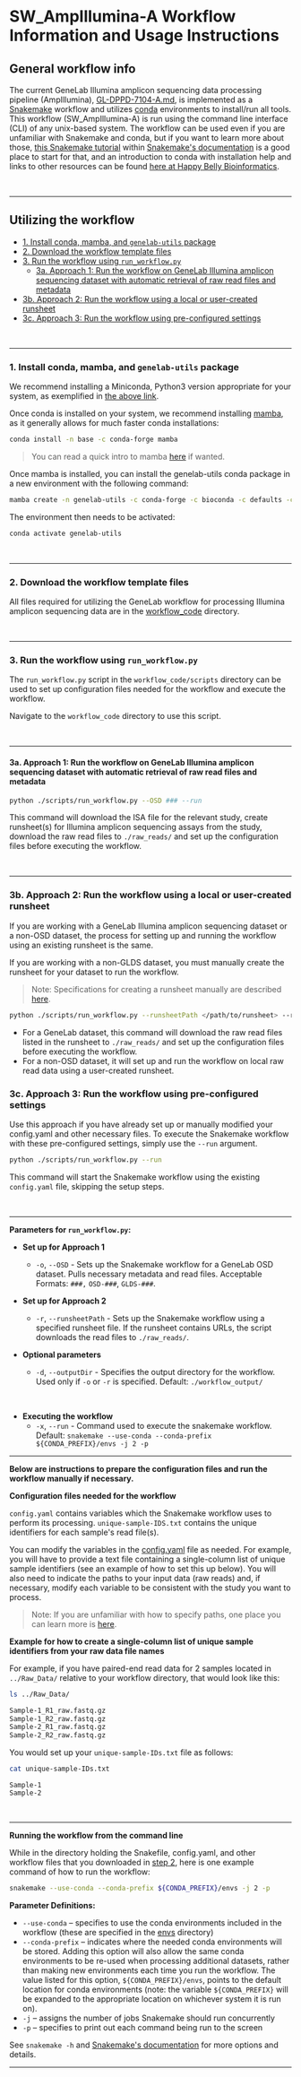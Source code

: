 # SW_AmpIllumina-A Workflow Information and Usage Instructions <!-- omit in toc -->


## General workflow info <!-- omit in toc -->
The current GeneLab Illumina amplicon sequencing data processing pipeline (AmpIllumina), [GL-DPPD-7104-A.md](../../Pipeline_GL-DPPD-7104_Versions/GL-DPPD-7104-A.md), is implemented as a [Snakemake](https://snakemake.readthedocs.io/en/stable/) workflow and utilizes [conda](https://docs.conda.io/en/latest/) environments to install/run all tools. This workflow (SW_AmpIllumina-A) is run using the command line interface (CLI) of any unix-based system. The workflow can be used even if you are unfamiliar with Snakemake and conda, but if you want to learn more about those, [this Snakemake tutorial](https://snakemake.readthedocs.io/en/stable/tutorial/tutorial.html) within [Snakemake's documentation](https://snakemake.readthedocs.io/en/stable/) is a good place to start for that, and an introduction to conda with installation help and links to other resources can be found [here at Happy Belly Bioinformatics](https://astrobiomike.github.io/unix/conda-intro).  

<br>

---

## Utilizing the workflow <!-- omit in toc -->

- [1. Install conda, mamba, and `genelab-utils` package](#1-install-conda-mamba-and-genelab-utils-package)
- [2. Download the workflow template files](#2-download-the-workflow-template-files)
- [3. Run the workflow using `run_workflow.py`](#3-run-the-workflow-using-run_workflowpy)
  - [3a. Approach 1: Run the workflow on GeneLab Illumina amplicon sequencing dataset with automatic retrieval of raw read files and metadata](#3a-approach-1-run-the-workflow-on-genelab-illumina-amplicon-sequencing-dataset-with-automatic-retrieval-of-raw-read-files-and-metadata)
- [3b. Approach 2: Run the workflow using a local or user-created runsheet](#3b-approach-2-run-the-workflow-using-a-local-or-user-created-runsheet)
- [3c. Approach 3: Run the workflow using pre-configured settings](#3c-approach-3-run-the-workflow-using-pre-configured-settings)


<br>

___

### 1. Install conda, mamba, and `genelab-utils` package
We recommend installing a Miniconda, Python3 version appropriate for your system, as exemplified in [the above link](https://astrobiomike.github.io/unix/conda-intro#getting-and-installing-conda).  

Once conda is installed on your system, we recommend installing [mamba](https://github.com/mamba-org/mamba#mamba), as it generally allows for much faster conda installations:

```bash
conda install -n base -c conda-forge mamba
```

> You can read a quick intro to mamba [here](https://astrobiomike.github.io/unix/conda-intro#bonus-mamba-no-5) if wanted.

Once mamba is installed, you can install the genelab-utils conda package in a new environment with the following command:

```bash
mamba create -n genelab-utils -c conda-forge -c bioconda -c defaults -c astrobiomike 'genelab-utils>=1.1.02'
```

The environment then needs to be activated:

```bash
conda activate genelab-utils
```

<br>

___

### 2. Download the workflow template files
All files required for utilizing the GeneLab workflow for processing Illumina amplicon sequencing data are in the [workflow_code](workflow_code) directory. 

<!-- To get a copy of the latest SW_AmpIllumina-A version on to your system, run the following command:

```bash
GL-get-workflow Amplicon-Illumina
```

This downloaded the workflow into a directory called `SW_AmpIllumina-*/`, with the workflow version number at the end.

> Note: If wanting an earlier version, the wanted version can be provided as an optional argument like so:
> ```bash
> GL-get-workflow Amplicon-Illumina --wanted-version 1.0.0
> ``` -->
>

<br>

___

### 3. Run the workflow using `run_workflow.py`

The `run_workflow.py` script in the `workflow_code/scripts` directory can be used to set up configuration files needed for the workflow and execute the workflow.

Navigate to the `workflow_code` directory to use this script.

<br>

___

#### 3a. Approach 1: Run the workflow on GeneLab Illumina amplicon sequencing dataset with automatic retrieval of raw read files and metadata

```bash
python ./scripts/run_workflow.py --OSD ### --run
```

This command will download the ISA file for the relevant study, create runsheet(s) for Illumina amplicon sequencing assays from the study, download the raw read files to `./raw_reads/` and set up the configuration files before executing the workflow.

<br>

___

### 3b. Approach 2: Run the workflow using a local or user-created runsheet

If you are working with a GeneLab Illumina amplicon sequencing dataset or a non-OSD dataset, the process for setting up and running the workflow using an existing runsheet is the same.

If you are working with a non-GLDS dataset, you must manually create the runsheet for your dataset to run the workflow.

> Note: Specifications for creating a runsheet manually are described [here](examples/runsheet/README.md).

```bash
python ./scripts/run_workflow.py --runsheetPath </path/to/runsheet> --run
```

- For a GeneLab dataset, this command will download the raw read files listed in the runsheet to `./raw_reads/` and set up the configuration files before executing the workflow.
- For a non-OSD dataset, it will set up and run the workflow on local raw read data using a user-created runsheet.

### 3c. Approach 3: Run the workflow using pre-configured settings

Use this approach if you have already set up or manually modified your config.yaml and other necessary files. To execute the Snakemake workflow with these pre-configured settings, simply use the `--run` argument.

```bash
python ./scripts/run_workflow.py --run
```

This command will start the Snakemake workflow using the existing `config.yaml` file, skipping the setup steps.

<br>

___

**Parameters for `run_workflow.py`:**


- **Set up for Approach 1**

  - `-o`, `--OSD` - Sets up the Snakemake workflow for a GeneLab OSD dataset. Pulls necessary metadata and read files. Acceptable Formats: `###,` `OSD-###`, `GLDS-###`.

- **Set up for Approach 2**

  - `-r`, `--runsheetPath` - Sets up the Snakemake workflow using a specified runsheet file. If the runsheet contains URLs, the script downloads the read files to `./raw_reads/`.

- **Optional parameters**

  - `-d`, `--outputDir` - Specifies the output directory for the workflow. Used only if `-o` or `-r` is specified. Default: `./workflow_output/`

<br>

- **Executing the workflow**
  - `-x`, `--run` - Command used to execute the snakemake workflow. Default: `snakemake --use-conda --conda-prefix ${CONDA_PREFIX}/envs -j 2 -p` 

___

**Below are instructions to prepare the configuration files and run the workflow manually if necessary.**

**Configuration files needed for the workflow**

`config.yaml` contains variables which the Snakemake workflow uses to perform its processing. `unique-sample-IDS.txt` contains the unique identifiers for each sample's read file(s).



You can modify the variables in the [config.yaml](workflow_code/config.yaml) file as needed. For example, you will have to provide a text file containing a single-column list of unique sample identifiers (see an example of how to set this up below). You will also need to indicate the paths to your input data (raw reads) and, if necessary, modify each variable to be consistent with the study you want to process. 

> Note: If you are unfamiliar with how to specify paths, one place you can learn more is [here](https://astrobiomike.github.io/unix/getting-started#the-unix-file-system-structure).  

**Example for how to create a single-column list of unique sample identifiers from your raw data file names**

For example, if you have paired-end read data for 2 samples located in `../Raw_Data/` relative to your workflow directory, that would look like this:

```bash
ls ../Raw_Data/
```

```bash
Sample-1_R1_raw.fastq.gz
Sample-1_R2_raw.fastq.gz
Sample-2_R1_raw.fastq.gz
Sample-2_R2_raw.fastq.gz
```

You would set up your `unique-sample-IDs.txt` file as follows:

```bash
cat unique-sample-IDs.txt
```

```
Sample-1
Sample-2
```

<br>

___


**Running the workflow from the command line**

While in the directory holding the Snakefile, config.yaml, and other workflow files that you downloaded in [step 2](#2-download-the-workflow-template-files), here is one example command of how to run the workflow:

```bash
snakemake --use-conda --conda-prefix ${CONDA_PREFIX}/envs -j 2 -p
```

**Parameter Definitions:**

* `--use-conda` – specifies to use the conda environments included in the workflow (these are specified in the [envs](workflow_code/envs) directory)
* `--conda-prefix` – indicates where the needed conda environments will be stored. Adding this option will also allow the same conda environments to be re-used when processing additional datasets, rather than making new environments each time you run the workflow. The value listed for this option, `${CONDA_PREFIX}/envs`, points to the default location for conda environments (note: the variable `${CONDA_PREFIX}` will be expanded to the appropriate location on whichever system it is run on).
* `-j` – assigns the number of jobs Snakemake should run concurrently
* `-p` – specifies to print out each command being run to the screen

See `snakemake -h` and [Snakemake's documentation](https://snakemake.readthedocs.io/en/stable/) for more options and details.

---